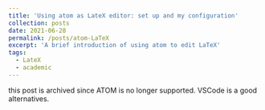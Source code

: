 ```yaml
---
title: 'Using atom as LateX editor: set up and my configuration'
collection: posts
date: 2021-06-28
permalink: /posts/atom-LaTeX
excerpt: 'A brief introduction of using atom to edit LaTeX'
tags:
  - LateX
  - academic
---
```


this post is archived since ATOM is no longer supported. VSCode is a good alternatives.